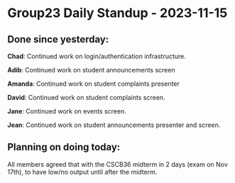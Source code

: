 # Group23 Daily Standup - 2023-11-15

## Done since yesterday:

**Chad**: Continued work on login/authentication infrastructure.

**Adib**: Continued work on student announcements screen

**Amanda**: Continued work on student complaints presenter

**David**: Continued work on student complaints screen.

**Jane**: Continued work on events screen.

**Jean**: Continued work on student announcements presenter and screen.

## Planning on doing today:

All members agreed that with the CSCB36 midterm in 2 days (exam on Nov 17th), to have low/no output until after the midterm.
